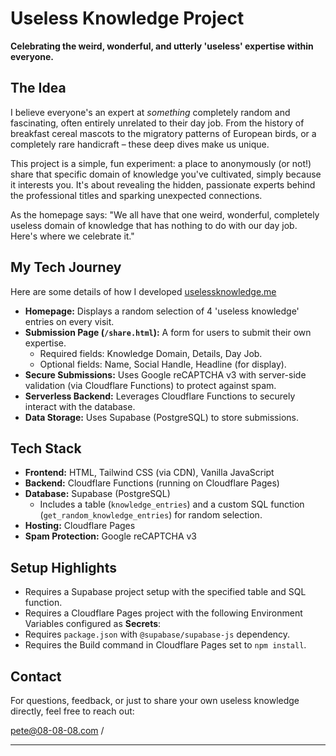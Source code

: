 # Useless Knowledge Project

**Celebrating the weird, wonderful, and utterly 'useless' expertise within everyone.**

## The Idea

I believe everyone's an expert at *something* completely random and fascinating, often entirely unrelated to their day job. From the history of breakfast cereal mascots to the migratory patterns of European birds, or a completely rare handicraft – these deep dives make us unique.

This project is a simple, fun experiment: a place to anonymously (or not!) share that specific domain of knowledge you've cultivated, simply because it interests you. It's about revealing the hidden, passionate experts behind the professional titles and sparking unexpected connections.

As the homepage says: "We all have that one weird, wonderful, completely useless domain of knowledge that has nothing to do with our day job. Here's where we celebrate it."

## My Tech Journey

Here are some details of how I developed [uselessknowledge.me](https://www.uselessknowledge.me)

* **Homepage:** Displays a random selection of 4 'useless knowledge' entries on every visit.
* **Submission Page (`/share.html`):** A form for users to submit their own expertise.
    * Required fields: Knowledge Domain, Details, Day Job.
    * Optional fields: Name, Social Handle, Headline (for display).
* **Secure Submissions:** Uses Google reCAPTCHA v3 with server-side validation (via Cloudflare Functions) to protect against spam.
* **Serverless Backend:** Leverages Cloudflare Functions to securely interact with the database.
* **Data Storage:** Uses Supabase (PostgreSQL) to store submissions.

## Tech Stack

* **Frontend:** HTML, Tailwind CSS (via CDN), Vanilla JavaScript
* **Backend:** Cloudflare Functions (running on Cloudflare Pages)
* **Database:** Supabase (PostgreSQL)
    * Includes a table (`knowledge_entries`) and a custom SQL function (`get_random_knowledge_entries`) for random selection.
* **Hosting:** Cloudflare Pages
* **Spam Protection:** Google reCAPTCHA v3

## Setup Highlights

* Requires a Supabase project setup with the specified table and SQL function.
* Requires a Cloudflare Pages project with the following Environment Variables configured as **Secrets**:
* Requires `package.json` with `@supabase/supabase-js` dependency.
* Requires the Build command in Cloudflare Pages set to `npm install`.

## Contact

For questions, feedback, or just to share your own useless knowledge directly, feel free to reach out:

pete@08-08-08.com / 

---
